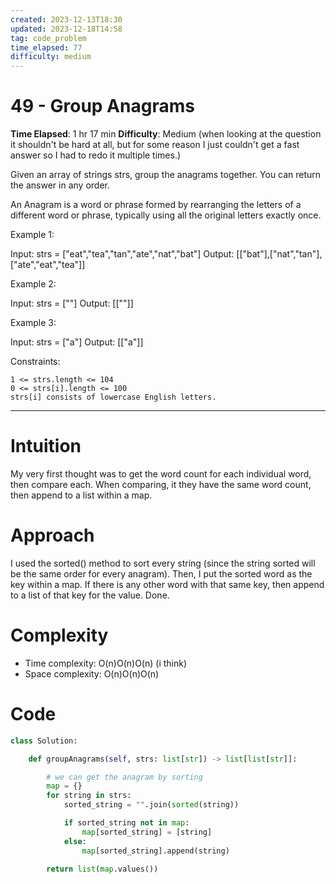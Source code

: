 ```yaml
---
created: 2023-12-13T18:30
updated: 2023-12-18T14:58
tag: code_problem
time_elapsed: 77
difficulty: medium
---
```


# 49 - Group Anagrams

**Time Elapsed**: 1 hr 17 min
**Difficulty**: Medium (when looking at the question it shouldn't be hard at all, but for some reason I just couldn't get a fast answer so I had to redo it multiple times.)

Given an array of strings strs, group the anagrams together. You can return the answer in any order.

An Anagram is a word or phrase formed by rearranging the letters of a different word or phrase, typically using all the original letters exactly once.

Example 1:

Input: strs = ["eat","tea","tan","ate","nat","bat"]
Output: [["bat"],["nat","tan"],["ate","eat","tea"]]

Example 2:

Input: strs = [""]
Output: [[""]]

Example 3:

Input: strs = ["a"]
Output: [["a"]]

 

Constraints:

    1 <= strs.length <= 104
    0 <= strs[i].length <= 100
    strs[i] consists of lowercase English letters.

---

# Intuition

My very first thought was to get the word count for each individual word, then compare each. When comparing, it they have the same word count, then append to a list within a map.

# Approach

I used the sorted() method to sort every string (since the string sorted will be the same order for every anagram). Then, I put the sorted word as the key within a map. If there is any other word with that same key, then append to a list of that key for the value. Done.

# Complexity
- Time complexity: O(n)O(n)O(n) (i think)
- Space complexity: O(n)O(n)O(n)

# Code
```python
class Solution:

    def groupAnagrams(self, strs: list[str]) -> list[list[str]]:

        # we can get the anagram by sorting
        map = {}
        for string in strs:
            sorted_string = "".join(sorted(string))

            if sorted_string not in map:
                map[sorted_string] = [string]
            else:
                map[sorted_string].append(string)

        return list(map.values())
```
